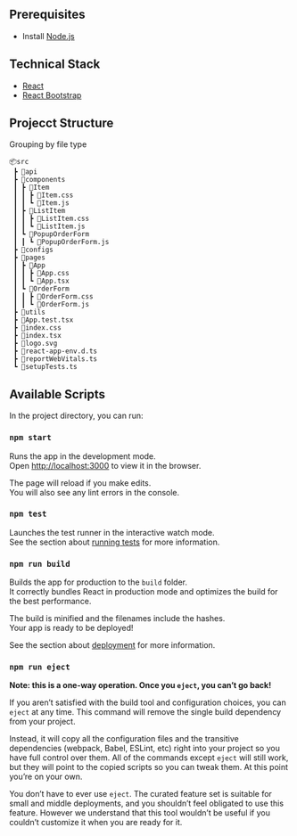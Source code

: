 ## Prerequisites
- Install [Node.js](https://nodejs.org/en/)

## Technical Stack
- [React](https://reactjs.org/)
- [React Bootstrap](https://react-bootstrap.github.io/)

## Projecct Structure 
Grouping by file type
```
📦src
 ┣ 📂api
 ┣ 📂components
 ┃ ┣ 📂Item
 ┃ ┃ ┣ 📜Item.css
 ┃ ┃ ┗ 📜Item.js
 ┃ ┣ 📂ListItem
 ┃ ┃ ┣ 📜ListItem.css
 ┃ ┃ ┗ 📜ListItem.js
 ┃ ┗ 📂PopupOrderForm
 ┃ ┃ ┗ 📜PopupOrderForm.js
 ┣ 📂configs
 ┣ 📂pages
 ┃ ┣ 📂App
 ┃ ┃ ┣ 📜App.css
 ┃ ┃ ┗ 📜App.tsx
 ┃ ┗ 📂OrderForm
 ┃ ┃ ┣ 📜OrderForm.css
 ┃ ┃ ┗ 📜OrderForm.js
 ┣ 📂utils
 ┣ 📜App.test.tsx
 ┣ 📜index.css
 ┣ 📜index.tsx
 ┣ 📜logo.svg
 ┣ 📜react-app-env.d.ts
 ┣ 📜reportWebVitals.ts
 ┗ 📜setupTests.ts
 ```
## Available Scripts

In the project directory, you can run:

### `npm start`

Runs the app in the development mode.\
Open [http://localhost:3000](http://localhost:3000) to view it in the browser.

The page will reload if you make edits.\
You will also see any lint errors in the console.

### `npm test`

Launches the test runner in the interactive watch mode.\
See the section about [running tests](https://facebook.github.io/create-react-app/docs/running-tests) for more information.

### `npm run build`

Builds the app for production to the `build` folder.\
It correctly bundles React in production mode and optimizes the build for the best performance.

The build is minified and the filenames include the hashes.\
Your app is ready to be deployed!

See the section about [deployment](https://facebook.github.io/create-react-app/docs/deployment) for more information.

### `npm run eject`

**Note: this is a one-way operation. Once you `eject`, you can’t go back!**

If you aren’t satisfied with the build tool and configuration choices, you can `eject` at any time. This command will remove the single build dependency from your project.

Instead, it will copy all the configuration files and the transitive dependencies (webpack, Babel, ESLint, etc) right into your project so you have full control over them. All of the commands except `eject` will still work, but they will point to the copied scripts so you can tweak them. At this point you’re on your own.

You don’t have to ever use `eject`. The curated feature set is suitable for small and middle deployments, and you shouldn’t feel obligated to use this feature. However we understand that this tool wouldn’t be useful if you couldn’t customize it when you are ready for it.

